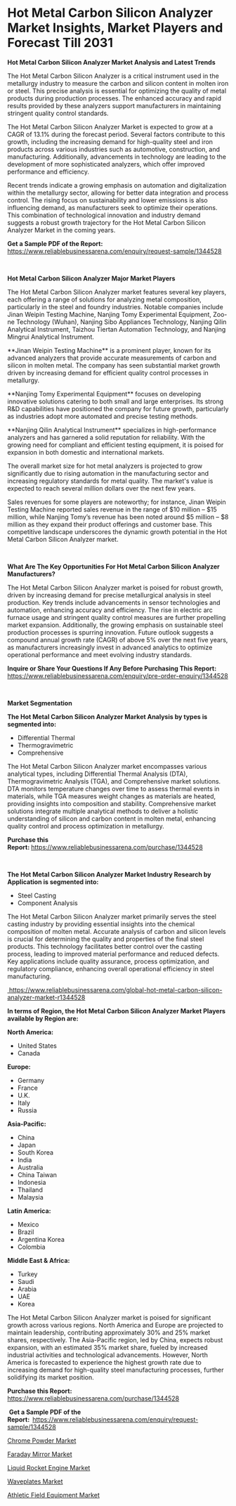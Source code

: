 <p><h1>Hot Metal Carbon Silicon Analyzer Market Insights, Market Players and Forecast Till 2031</h1></p><p><strong>Hot Metal Carbon Silicon Analyzer Market Analysis and Latest Trends</strong></p>
<p><p>The Hot Metal Carbon Silicon Analyzer is a critical instrument used in the metallurgy industry to measure the carbon and silicon content in molten iron or steel. This precise analysis is essential for optimizing the quality of metal products during production processes. The enhanced accuracy and rapid results provided by these analyzers support manufacturers in maintaining stringent quality control standards.</p><p>The Hot Metal Carbon Silicon Analyzer Market is expected to grow at a CAGR of 13.1% during the forecast period. Several factors contribute to this growth, including the increasing demand for high-quality steel and iron products across various industries such as automotive, construction, and manufacturing. Additionally, advancements in technology are leading to the development of more sophisticated analyzers, which offer improved performance and efficiency.</p><p>Recent trends indicate a growing emphasis on automation and digitalization within the metallurgy sector, allowing for better data integration and process control. The rising focus on sustainability and lower emissions is also influencing demand, as manufacturers seek to optimize their operations. This combination of technological innovation and industry demand suggests a robust growth trajectory for the Hot Metal Carbon Silicon Analyzer Market in the coming years.</p></p>
<p><strong>Get a Sample PDF of the Report:&nbsp;</strong> <a href="https://www.reliablebusinessarena.com/enquiry/request-sample/1344528?utm_campaign=1282&utm_medium=2&utm_source=Github&utm_content=ia&utm_term=30092024&utm_id=hot-metal-carbon-silicon-analyzer">https://www.reliablebusinessarena.com/enquiry/request-sample/1344528</a></p>
<p>&nbsp;</p>
<p><strong>Hot Metal Carbon Silicon Analyzer Major Market Players</strong></p>
<p><p>The Hot Metal Carbon Silicon Analyzer market features several key players, each offering a range of solutions for analyzing metal composition, particularly in the steel and foundry industries. Notable companies include Jinan Weipin Testing Machine, Nanjing Tomy Experimental Equipment, Zoo-ne Technology (Wuhan), Nanjing Sibo Appliances Technology, Nanjing Qilin Analytical Instrument, Taizhou Tiertan Automation Technology, and Nanjing Mingrui Analytical Instrument.</p><p>**Jinan Weipin Testing Machine** is a prominent player, known for its advanced analyzers that provide accurate measurements of carbon and silicon in molten metal. The company has seen substantial market growth driven by increasing demand for efficient quality control processes in metallurgy. </p><p>**Nanjing Tomy Experimental Equipment** focuses on developing innovative solutions catering to both small and large enterprises. Its strong R&D capabilities have positioned the company for future growth, particularly as industries adopt more automated and precise testing methods. </p><p>**Nanjing Qilin Analytical Instrument** specializes in high-performance analyzers and has garnered a solid reputation for reliability. With the growing need for compliant and efficient testing equipment, it is poised for expansion in both domestic and international markets.</p><p>The overall market size for hot metal analyzers is projected to grow significantly due to rising automation in the manufacturing sector and increasing regulatory standards for metal quality. The market's value is expected to reach several million dollars over the next few years.</p><p>Sales revenues for some players are noteworthy; for instance, Jinan Weipin Testing Machine reported sales revenue in the range of $10 million – $15 million, while Nanjing Tomy’s revenue has been noted around $5 million – $8 million as they expand their product offerings and customer base. This competitive landscape underscores the dynamic growth potential in the Hot Metal Carbon Silicon Analyzer market.</p></p>
<p>&nbsp;</p>
<p><strong>What Are The Key Opportunities For Hot Metal Carbon Silicon Analyzer Manufacturers?</strong></p>
<p><p>The Hot Metal Carbon Silicon Analyzer market is poised for robust growth, driven by increasing demand for precise metallurgical analysis in steel production. Key trends include advancements in sensor technologies and automation, enhancing accuracy and efficiency. The rise in electric arc furnace usage and stringent quality control measures are further propelling market expansion. Additionally, the growing emphasis on sustainable steel production processes is spurring innovation. Future outlook suggests a compound annual growth rate (CAGR) of above 5% over the next five years, as manufacturers increasingly invest in advanced analytics to optimize operational performance and meet evolving industry standards.</p></p>
<p><strong>Inquire or Share Your Questions If Any Before Purchasing This Report:</strong> <a href="https://www.reliablebusinessarena.com/enquiry/pre-order-enquiry/1344528?utm_campaign=1282&utm_medium=2&utm_source=Github&utm_content=ia&utm_term=30092024&utm_id=hot-metal-carbon-silicon-analyzer">https://www.reliablebusinessarena.com/enquiry/pre-order-enquiry/1344528</a></p>
<p>&nbsp;</p>
<p><strong>Market Segmentation</strong></p>
<p><strong>The Hot Metal Carbon Silicon Analyzer Market Analysis by types is segmented into:</strong></p>
<p><ul><li>Differential Thermal</li><li>Thermogravimetric</li><li>Comprehensive</li></ul></p>
<p><p>The Hot Metal Carbon Silicon Analyzer market encompasses various analytical types, including Differential Thermal Analysis (DTA), Thermogravimetric Analysis (TGA), and Comprehensive market solutions. DTA monitors temperature changes over time to assess thermal events in materials, while TGA measures weight changes as materials are heated, providing insights into composition and stability. Comprehensive market solutions integrate multiple analytical methods to deliver a holistic understanding of silicon and carbon content in molten metal, enhancing quality control and process optimization in metallurgy.</p></p>
<p><strong>Purchase this Report:&nbsp;</strong><a href="https://www.reliablebusinessarena.com/purchase/1344528?utm_campaign=1282&utm_medium=2&utm_source=Github&utm_content=ia&utm_term=30092024&utm_id=hot-metal-carbon-silicon-analyzer">https://www.reliablebusinessarena.com/purchase/1344528</a></p>
<p>&nbsp;</p>
<p><strong>The Hot Metal Carbon Silicon Analyzer Market Industry Research by Application is segmented into:</strong></p>
<p><ul><li>Steel Casting</li><li>Component Analysis</li></ul></p>
<p><p>The Hot Metal Carbon Silicon Analyzer market primarily serves the steel casting industry by providing essential insights into the chemical composition of molten metal. Accurate analysis of carbon and silicon levels is crucial for determining the quality and properties of the final steel products. This technology facilitates better control over the casting process, leading to improved material performance and reduced defects. Key applications include quality assurance, process optimization, and regulatory compliance, enhancing overall operational efficiency in steel manufacturing.</p></p>
<p><a href="https://www.reliablebusinessarena.com/global-hot-metal-carbon-silicon-analyzer-market-r1344528?utm_campaign=1282&utm_medium=2&utm_source=Github&utm_content=ia&utm_term=30092024&utm_id=hot-metal-carbon-silicon-analyzer">&nbsp;https://www.reliablebusinessarena.com/global-hot-metal-carbon-silicon-analyzer-market-r1344528</a></p>
<p><strong>In terms of Region, the Hot Metal Carbon Silicon Analyzer Market Players available by Region are:</strong></p>
<p>
    <p> <strong> North America: </strong>
        <ul>
            <li>United States</li>
            <li>Canada</li>
        </ul>
        </p> 
    <p> <strong> Europe: </strong>
        <ul>
            <li>Germany</li>
            <li>France</li>
            <li>U.K.</li>
            <li>Italy</li>
            <li>Russia</li>
        </ul>
        </p> 
    <p> <strong> Asia-Pacific: </strong>
        <ul>
            <li>China</li>
            <li>Japan</li>
            <li>South Korea</li>
            <li>India</li>
            <li>Australia</li>
            <li>China Taiwan</li>
            <li>Indonesia</li>
            <li>Thailand</li>
            <li>Malaysia</li>
        </ul>
        </p> 
    <p> <strong> Latin America: </strong>
        <ul>
            <li>Mexico</li>
            <li>Brazil</li>
            <li>Argentina Korea</li>
            <li>Colombia</li>
        </ul>
        </p> 
    <p> <strong> Middle East & Africa: </strong>
        <ul>
            <li>Turkey</li>
            <li>Saudi</li>
            <li>Arabia</li>
            <li>UAE</li>
            <li>Korea</li>
        </ul>
    </p>
    </p>
<p><p>The Hot Metal Carbon Silicon Analyzer market is poised for significant growth across various regions. North America and Europe are projected to maintain leadership, contributing approximately 30% and 25% market shares, respectively. The Asia-Pacific region, led by China, expects robust expansion, with an estimated 35% market share, fueled by increased industrial activities and technological advancements. However, North America is forecasted to experience the highest growth rate due to increasing demand for high-quality steel manufacturing processes, further solidifying its market position.</p></p>
<p><strong>Purchase this Report: </strong><a href="https://www.reliablebusinessarena.com/purchase/1344528?utm_campaign=1282&utm_medium=2&utm_source=Github&utm_content=ia&utm_term=30092024&utm_id=hot-metal-carbon-silicon-analyzer">https://www.reliablebusinessarena.com/purchase/1344528</a></p>
<p>&nbsp;<strong>Get a Sample PDF of the Report:&nbsp;&nbsp;</strong><a href="https://www.reliablebusinessarena.com/enquiry/request-sample/1344528?utm_campaign=1282&utm_medium=2&utm_source=Github&utm_content=ia&utm_term=30092024&utm_id=hot-metal-carbon-silicon-analyzer">https://www.reliablebusinessarena.com/enquiry/request-sample/1344528</a></p>
<p><strong></strong></p>
<p><p><a href="https://www.linkedin.com/pulse/chrome-powder-market-size-share-trends-analysis-report-product-kvlec?utm_campaign=1282&utm_medium=2&utm_source=Github&utm_content=ia&utm_term=30092024&utm_id=hot-metal-carbon-silicon-analyzer">Chrome Powder Market</a></p><p><a href="https://issuu.com/reportprime-2/docs/faraday-mirror-market-size-2030.ppt_9aed44d72e0273?utm_campaign=1282&utm_medium=2&utm_source=Github&utm_content=ia&utm_term=30092024&utm_id=hot-metal-carbon-silicon-analyzer">Faraday Mirror Market</a></p><p><a href="https://www.linkedin.com/pulse/liquid-rocket-engine-market-forecasts-trends-impact-analysis-dum6e?utm_campaign=1282&utm_medium=2&utm_source=Github&utm_content=ia&utm_term=30092024&utm_id=hot-metal-carbon-silicon-analyzer">Liquid Rocket Engine Market</a></p><p><a href="https://issuu.com/reportprime-2/docs/waveplates-market-size-2030.pptx_e85b197609b7db?utm_campaign=1282&utm_medium=2&utm_source=Github&utm_content=ia&utm_term=30092024&utm_id=hot-metal-carbon-silicon-analyzer">Waveplates Market</a></p><p><a href="https://www.linkedin.com/pulse/athletic-field-equipment-market-global-regional-analysis-fb8re?utm_campaign=1282&utm_medium=2&utm_source=Github&utm_content=ia&utm_term=30092024&utm_id=hot-metal-carbon-silicon-analyzer">Athletic Field Equipment Market</a></p></p>